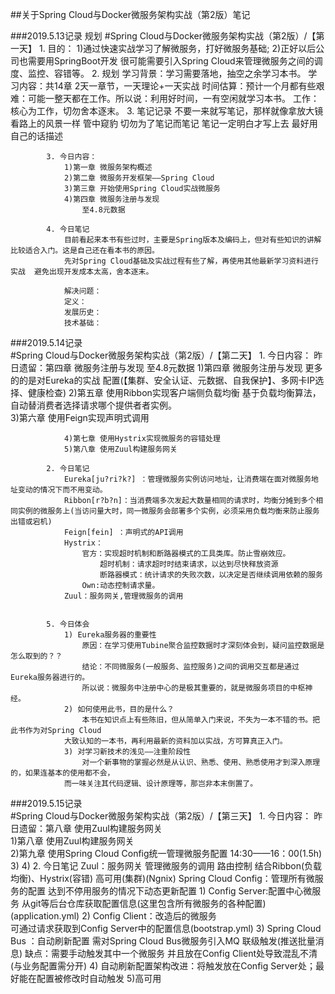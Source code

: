 ##关于Spring Cloud与Docker微服务架构实战（第2版）笔记

###2019.5.13记录  规划
	#Spring Cloud与Docker微服务架构实战（第2版）/【第一天】
			1. 目的：
				1)通过快速实战学习了解微服务，打好微服务基础;
				2)正好以后公司也需要用SpringBoot开发  很可能需要引入Spring Cloud来管理微服务之间的调度、监控、容错等。
			2. 规划
				学习背景：学习需要落地，抽空之余学习本书。
				学习内容：共14章 2天一章节，一天理论+一天实战
				时间估算：预计一个月都有些艰难：可能一整天都在工作。所以说：利用好时间，一有空闲就学习本书。
				工作：核心为工作，切勿舍本逐末。
			3. 笔记记录
				不要一来就写笔记，那样就像拿放大镜看路上的风景一样 管中窥豹
				切勿为了笔记而笔记 
				笔记一定明白才写上去  最好用自己的话描述  
				
			3. 今日内容：
				1)第一章 微服务架构概述
				2)第二章 微服务开发框架——Spring Cloud
				3)第三章 开始使用Spring Cloud实战微服务
				4)第四章 微服务注册与发现
					至4.8元数据
					
			4. 今日笔记
				目前看起来本书有些过时，主要是Spring版本及编码上，但对有些知识的讲解比较适合入门。这是自己还在看本书的原因。
				先对Spring Cloud基础及实战过程有些了解，再使用其他最新学习资料进行实战  避免出现开发成本太高，舍本逐末。
				
				解决问题：
				定义：
				发展历史：
				技术基础：

###2019.5.14记录		
	#Spring Cloud与Docker微服务架构实战（第2版）/【第二天】
			1. 今日内容：
				昨日遗留：第四章 微服务注册与发现  至4.8元数据
				1)第四章 微服务注册与发现
					更多的的是对Eureka的实战  配置(【集群、安全认证、元数据、自我保护】、多网卡IP选择、健康检查)
				2)第五章 使用Ribbon实现客户端侧负载均衡
					基于负载均衡算法，自动替消费者选择请求哪个提供者者实例。			
				3)第六章 使用Feign实现声明式调用
				
				4)第七章 使用Hystrix实现微服务的容错处理
				5)第八章 使用Zuul构建服务网关	
					
			2. 今日笔记
				Eureka[ju?ri?k?] ：管理微服务实例访问地址，让消费端在面对微服务地址变动的情况下而不用变动。
				Ribbon[r?b?n]：当消费端多次发起大数量相同的请求时，均衡分摊到多个相同实例的微服务上(当访问量大时，同一微服务会部署多个实例，必须采用负载均衡来防止服务出错或宕机)
				Feign[fein] ：声明式的API调用
				Hystrix：
					官方：实现超时机制和断路器模式的工具类库。防止雪崩效应。
						超时机制：请求超时时结束请求，以达到尽快释放资源
						断路器模式：统计请求的失败次数，以决定是否继续调用依赖的服务
					Own:动态控制请求量。
				Zuul：服务网关,管理微服务的调用


			5. 今日体会
				1) Eureka服务器的重要性
					原因：在学习使用Tubine聚合监控数据时才深刻体会到，疑问监控数据是怎么取到的？？
					结论：不同微服务(一般服务、监控服务)之间的调用交互都是通过Eureka服务器进行的。
					所以说：微服务中注册中心的是极其重要的，就是微服务项目的中枢神经。
				2) 如何使用此书，目的是什么？
					本书在知识点上有些陈旧，但从简单入门来说，不失为一本不错的书。把此书作为对Spring Cloud
				大致认知的一本书，再利用最新的资料加以实战，方可算真正入门。
				3) 对学习新技术的浅见——注重阶段性
					对一个新事物的掌握必然是从认识、熟悉、使用、熟悉使用才到深入原理的，如果连基本的使用都不会，
				而一味关注其代码逻辑、设计原理等，那岂非本末倒置了。

###2019.5.15记录		
	#Spring Cloud与Docker微服务架构实战（第2版）/【第三天】
			1. 今日内容：
				昨日遗留：第八章 使用Zuul构建服务网关  
				1)第八章 使用Zuul构建服务网关	
				2)第九章 使用Spring Cloud Config统一管理微服务配置  14:30——16：00(1.5h)
				3)
				4)
			2. 今日笔记
				Zuul：服务网关  管理微服务的调用
					路由控制
					结合Ribbon(负载均衡)、Hystrix(容错)
					高可用(集群)(Ngnix)
				Spring Cloud Config：管理所有微服务的配置 达到不停用服务的情况下动态更新配置
					1) Config Server:配置中心微服务
						从git等后台仓库获取配置信息(这里包含所有微服务的各种配置)(application.yml)
					2) Config Client：改造后的微服务  
						可通过请求获取到Config Server中的配置信息(bootstrap.yml)
					3) Spring Cloud Bus ：自动刷新配置
						需对Spring Cloud Bus微服务引入MQ  联级触发(推送批量消息)
						缺点：需要手动触发其中一个微服务  并且放在Config Client处导致混乱不清(与业务配置需分开)
					4) 自动刷新配置架构改进：将触发放在Config Server处；最好能在配置被修改时自动触发
					5)高可用


​				




​			
